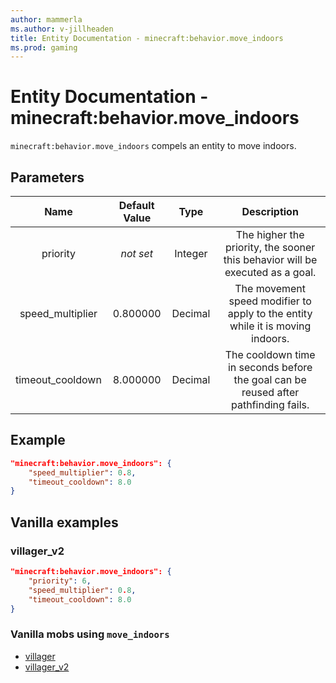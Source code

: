```yaml
---
author: mammerla
ms.author: v-jillheaden
title: Entity Documentation - minecraft:behavior.move_indoors
ms.prod: gaming
---
```


# Entity Documentation - minecraft:behavior.move_indoors

`minecraft:behavior.move_indoors` compels an entity to move indoors.

## Parameters

| Name| Default Value| Type| Description |
|:-----------:|:-----------:|:-----------:|:-----------:|
| priority|*not set*|Integer|The higher the priority, the sooner this behavior will be executed as a goal.|
| speed_multiplier| 0.800000| Decimal| The movement speed modifier to apply to the entity while it is moving indoors. |
| timeout_cooldown| 8.000000| Decimal| The cooldown time in seconds before the goal can be reused after pathfinding fails. |

## Example

```json
"minecraft:behavior.move_indoors": {
    "speed_multiplier": 0.8,
    "timeout_cooldown": 8.0
}
```

## Vanilla examples

### villager_v2

```json
"minecraft:behavior.move_indoors": {
    "priority": 6,
    "speed_multiplier": 0.8,
    "timeout_cooldown": 8.0
}
```

### Vanilla mobs using `move_indoors`

- [villager](../../../../Source/VanillaBehaviorPack_Snippets/entities/villager.md)
- [villager_v2](../../../../source/vanillabehaviorpack_snippets/entities/villager_v2.md)
